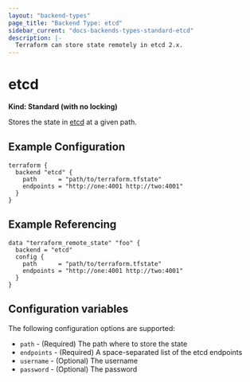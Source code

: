 ```yaml
---
layout: "backend-types"
page_title: "Backend Type: etcd"
sidebar_current: "docs-backends-types-standard-etcd"
description: |-
  Terraform can store state remotely in etcd 2.x.
---
```


# etcd

**Kind: Standard (with no locking)**

Stores the state in [etcd](https://coreos.com/etcd/) at a given path.

## Example Configuration

```hcl
terraform {
  backend "etcd" {
    path      = "path/to/terraform.tfstate"
    endpoints = "http://one:4001 http://two:4001"
  }
}
```

## Example Referencing

```hcl
data "terraform_remote_state" "foo" {
  backend = "etcd"
  config {
    path      = "path/to/terraform.tfstate"
    endpoints = "http://one:4001 http://two:4001"
  }
}
```

## Configuration variables

The following configuration options are supported:

 * `path` - (Required) The path where to store the state
 * `endpoints` - (Required) A space-separated list of the etcd endpoints
 * `username` - (Optional) The username
 * `password` - (Optional) The password
